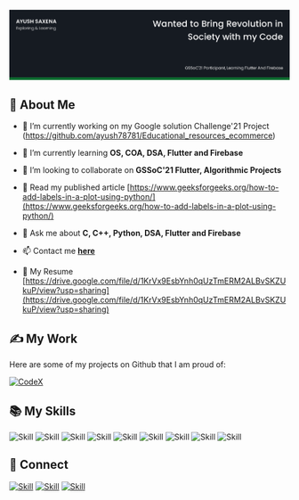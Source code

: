 ![Ayush Seal's-cover](./cover-image.png)

## 🧔 About Me

- 🔭 I’m currently working on my Google solution Challenge'21 Project (https://github.com/ayush78781/Educational_resources_ecommerce)

- 🌱 I’m currently learning **OS, COA, DSA, Flutter and Firebase**

- 👯 I’m looking to collaborate on **GSSoC'21 Flutter, Algorithmic Projects**

- 📝 Read my published article [https://www.geeksforgeeks.org/how-to-add-labels-in-a-plot-using-python/](https://www.geeksforgeeks.org/how-to-add-labels-in-a-plot-using-python/)

- 💬 Ask me about **C, C++, Python, DSA, Flutter and Firebase**

- 📫 Contact me **[here](ayush70781gmail.com)**

- 📄 My Resume [https://drive.google.com/file/d/1KrVx9EsbYnh0qUzTmERM2ALBvSKZUkuP/view?usp=sharing](https://drive.google.com/file/d/1KrVx9EsbYnh0qUzTmERM2ALBvSKZUkuP/view?usp=sharing)


## ✍ My Work

Here are some of my projects on Github that I am proud of:

[![CodeX](https://github-readme-stats.vercel.app/api/pin/?username=ayush78781&repo=Educational_resources_ecommerce&show_icons=true&theme=dark)](https://github.com/ayush78781/Educational_resources_ecommerce)


## 📚 My Skills

![Skill](https://img.shields.io/badge/HTML5-E34F26?style=for-the-badge&logo=html5&logoColor=white)
![Skill](https://img.shields.io/badge/CSS3-1572B6?style=for-the-badge&logo=css3&logoColor=white)
![Skill](https://img.shields.io/badge/JavaScript-323330?style=for-the-badge&logo=javascript&logoColor=F7DF1E)
![Skill](https://img.shields.io/badge/styled--components-DB7093?style=for-the-badge&logo=styled-components&logoColor=white)
![Skill](https://img.shields.io/badge/Google_Cloud-4285F4?style=for-the-badge&logo=google-cloud&logoColor=white)
![Skill](https://img.shields.io/badge/firebase-ffca28?style=for-the-badge&logo=firebase&logoColor=white)
![Skill](https://img.shields.io/badge/Git-F05032?style=for-the-badge&logo=git&logoColor=white)
![Skill](https://img.shields.io/badge/Visual_Studio_Code-0078D4?style=for-the-badge&logo=visual%20studio%20code&logoColor=white)
![Skill](https://img.shields.io/badge/Microsoft_Office-D83B01?style=for-the-badge&logo=microsoft-office&logoColor=white)

## 🤝 Connect

[![Skill](https://img.shields.io/badge/LinkedIn-0077B5?style=for-the-badge&logo=linkedin&logoColor=white)](https://www.linkedin.com/in/ayush-saxena78781/)
[![Skill](https://img.shields.io/badge/Twitter-1DA1F2?style=for-the-badge&logo=twitter&logoColor=white)](https://twitter.com/AyushSa08693317?s=09)
[![Skill](https://img.shields.io/badge/GitHub-100000?style=for-the-badge&logo=github&logoColor=white)](https://github.com/ayush78781)
